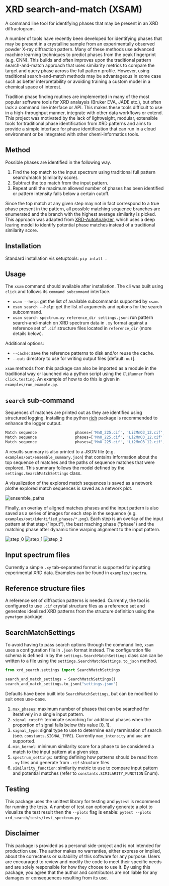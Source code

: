 # XRD search-and-match (XSAM)

A command line tool for identifying phases that may be present in an XRD diffractogram.

A number of tools have recently been developed for identifying phases that may be present in a crystalline sample from an experimentally observed powder X-ray diffraction pattern. Many of these methods use advanced machine learning techniques to predict phases from the peak fingerprint (e.g. CNN). This builds and often improves upon the traditional pattern search-and-match approach that uses similarity metrics to compare the target and query phase across the full pattern profile. However, using traditional search-and-match methods may be advantageous in some case such as better interpretability or avoiding training a custom model in a chemical space of interest.

Tradition phase finding routines are implemented in many of the most popular software tools for XRD analaysis (Bruker EVA, JADE etc.), but often lack a command line interface or API. This makes these tools difficult to use in a high-throughput manner, integrate with other data workflows or extend. This project was motivated by the lack of lightweight, modular, extensible tools for traditional phase identification from XRD patterns and aims to provide a simple interface for phase identification that can run in a cloud environment or be integrated with other chemi-informatics tools.

## Method

Possible phases are identified in the following way.

1. Find the top match to the input spectrum using traditional full pattern search/match (similarity score).
2. Subtract the top match from the input pattern.
3. Repeat until the maximum allowed number of phases has been identified or pattern intensity falls below a certain cutoff.

Since the top match at any given step may not in fact correspond to a true phase present in the pattern, all possible matching sequence branches are enumerated and the branch with the highest average similarity is picked. This approach was adapted from [XRD-AutoAnalyzer](https://github.com/njszym/XRD-AutoAnalyzer), which uses a deep learing model to identify potential phase matches instead of a traditional similarity score.

## Installation

Standard installation vis setuptools: `pip intall .`

## Usage

The `xsam` command should available after installation. The cli was built using `click` and follows its `command subcommand` interface. 

- `xsam --help`: get the list of available subcommands supported by `xsam`.
- `xsam search --help`: get the list of arguments and options for the search subcommand.
- `xsam search spectrum.xy reference_dir settings.json`: run pattern search-and-match on XRD spectrum data in `.xy` format against a reference set of `.cif` structure files located in `reference_dir` (more details below).

Additional options:

- `--cache`: save the reference patterns to disk and/or reuse the cache.
- `--out`: directory to use for writing output files [default: `out`].

`xsam` methods from this package can also be imported as a module in the traditional way or launched via a python script using the `CliRunner` from `click.testing`. An example of how to do this is given in `examples/run_example.py`.

## `search` sub-command

Sequences of matches are printed out as they are identified using structured logging. Installing the python [rich](https://github.com/Textualize/rich) package is recommended to enhance the logger output.

```bash
Match sequence                 phases=['MnO_225.cif', 'Li2MnO3_12.cif', 'TiO2_141.cif'] is_complete=True termination_condition=max_phases average_kernel=0.673 remain_intensity=0.135
Match sequence                 phases=['MnO_225.cif', 'Li2MnO3_12.cif', 'Ti6O11_12.cif'] is_complete=True termination_condition=max_phases average_kernel=0.671 remain_intensity=0.142
Match sequence                 phases=['MnO_225.cif', 'Li2MnO3_12.cif', 'TiO2_1.cif'] is_complete=True termination_condition=max_phases average_kernel=0.660 remain_intensity=0.150
```

A results summary is also printed to a JSON file (e.g. `examples/out/ensemble_summary.json`) that contains information about the top sequence of matches and the paths of sequence matches that were explored. This summary follows the model defined by the `settings.SearchMatchSettings` class.

A visualization of the explored match sequences is saved as a network plothe explored match sequences is saved as a network plot.

![ensemble_paths](/examples/out/ensemble_paths.png)

Finally, an overlay of aligned matches phases and the input pattern is also saved as a series of images for each step in the sequence (e.g. `examples/out/identified_phases/*.png`). Each step is an overlay of the input pattern at that step ("input"), the best maching phase ("phase") and the matching phase after dynamic time warping alignment to the input pattern.

![step_0](/examples/out/identified_phases/step_0.png)
![step_1](/examples/out/identified_phases/step_1.png)
![step_2](/examples/out/identified_phases/step_2.png)

## Input spectrum files

Currently a simple `.xy` tab-separated format is supported for inputting experimental XRD data. Examples can be found in `examples/spectra`.

## Reference structure files

A reference set of diffraction patterns is needed. Currently, the tool is configured to use `.cif` crystal structure files as a reference set and generates idealized XRD patterns from the structure definition using the `pymatgen` package.

## SearchMatchSettings

To avoid having to pass search options through the command line, `xsam` uses a configuration file in `.json` format instead. The configuration file schema is defined in by the `settings.SearchMatchSettings` class can can be written to a file using the `settings.SearchMatchSettings.to_json` method.

```python
from xrd_search.settings import SearchMatchSettings

search_and_match_settings = SearchMatchSettings()
search_and_match_settings.to_json("settings.json")
```

Defaults have been built into `SearchMatchSettings`, but can be modified to suit ones use-case.

1. `max_phases`: maximum number of phases that can be searched for iteratively in a single input pattern.
2. `signal_cutoff`: terminate searching for additional phases when the proportion of signal falls below this value [0, 1].
3. `signal_type`: signal type to use to determine early termination of search (see. `constants.SIGNAL_TYPE`). Currently `max_intensity` and `auc` are supported.
3. `min_kernel`: minimum similarity score for a phase to be considered a match to the input pattern at a given step.
4. `spectrum_settings`: setting defining how patterns should be read from `.xy` files and generate from `.cif` structure files.
5. `similarity_function`: similarity metric to use to compare input pattern and potential matches (refer to `constants.SIMILARITY_FUNCTION` Enum).

## Testing

This package uses the unittest library for testing and `pytest` is recommend for running the tests. A number of test can optionally generate a plot to visualize the test result then the `--plots` flag is enable: `pytest --plots xrd_search/tests/test_spectrum.py`. 

## Disclaimer

This package is provided as a personal side-project and is not intended for production use. The author makes no warranties, either express or implied, about the correctness or suitability of this software for any purpose. Users are encouraged to review and modify the code to meet their specific needs and are solely responsible for how they choose to use it. By using this package, you agree that the author and contributors are not liable for any damages or consequences resulting from its use.
